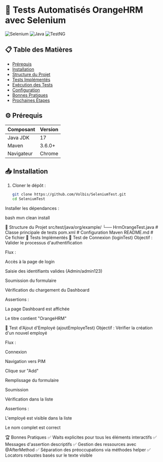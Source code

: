 # 🧪 Tests Automatisés OrangeHRM avec Selenium

![Selenium](https://img.shields.io/badge/-Selenium-43B02A?logo=selenium&logoColor=white)
![Java](https://img.shields.io/badge/-Java-007396?logo=java&logoColor=white)
![TestNG](https://img.shields.io/badge/-TestNG-DD2233?logo=testng&logoColor=white)

## 📋 Table des Matières
- [Prérequis](#-prérequis)
- [Installation](#-installation)
- [Structure du Projet](#-structure-du-projet)
- [Tests Implémentés](#-tests-implémentés)
- [Exécution des Tests](#-exécution-des-tests)
- [Configuration](#-configuration)
- [Bonnes Pratiques](#-bonnes-pratiques)
- [Prochaines Étapes](#-prochaines-étapes)

## ⚙️ Prérequis

| Composant       | Version   |
|-----------------|-----------|
| Java JDK        | 17       |
| Maven           | 3.6.0+    |
| Navigateur      | Chrome    |

## 📥 Installation

1. Cloner le dépôt :
   ```bash
   git clone https://github.com/Volbis/SeleniumTest.git
   cd SeleniumTest
Installer les dépendances :

bash
mvn clean install

📁 Structure du Projet
src/test/java/org/example/
└── HrmOrangeTest.java       # Classe principale de tests
pom.xml                      # Configuration Maven
README.md                    # Ce fichier
🧪 Tests Implémentés
🔐 Test de Connexion (loginTest)
Objectif : Valider le processus d'authentification

Flux :

Accès à la page de login

Saisie des identifiants valides (Admin/admin123)

Soumission du formulaire

Vérification du chargement du Dashboard

Assertions :

La page Dashboard est affichée

Le titre contient "OrangeHRM"

👥 Test d'Ajout d'Employé (ajoutEmployeTest)
Objectif : Vérifier la création d'un nouvel employé
 
Flux :

Connexion

Navigation vers PIM

Clique sur "Add"

Remplissage du formulaire

Soumission

Vérification dans la liste

Assertions :

L'employé est visible dans la liste

Le nom complet est correct
 

🏆 Bonnes Pratiques
✅ Waits explicites pour tous les éléments interactifs
✅ Messages d'assertion descriptifs
✅ Gestion des ressources avec @AfterMethod
✅ Séparation des préoccupations via méthodes helper
✅ Locators robustes basés sur le texte visible
